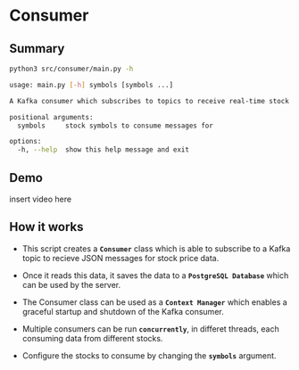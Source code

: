 # Consumer

## Summary
```bash
python3 src/consumer/main.py -h

usage: main.py [-h] symbols [symbols ...]

A Kafka consumer which subscribes to topics to receive real-time stock data events to save into a PostgreSQL Database.

positional arguments:
  symbols     stock symbols to consume messages for

options:
  -h, --help  show this help message and exit
```

## Demo
insert video here

## How it works
* This script creates a **`Consumer`** class which is able to subscribe to a Kafka topic to recieve JSON messages for stock price data.

* Once it reads this data, it saves the data to a **`PostgreSQL Database`** which can be used by the server.

* The Consumer class can be used as a **`Context Manager`** which enables a graceful startup and shutdown of the Kafka consumer.

* Multiple consumers can be run **`concurrently`**, in differet threads, each consuming data from different stocks.

* Configure the stocks to consume by changing the **`symbols`** argument.

